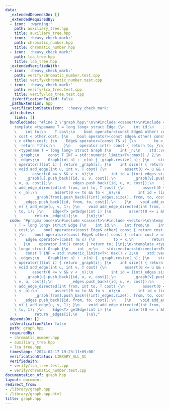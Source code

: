 ```yaml
---
data:
  _extendedDependsOn: []
  _extendedRequiredBy:
  - icon: ':warning:'
    path: auxiliary_tree.hpp
    title: auxiliary_tree.hpp
  - icon: ':heavy_check_mark:'
    path: chromatic_number.hpp
    title: chromatic_number.hpp
  - icon: ':heavy_check_mark:'
    path: lca_tree.hpp
    title: lca_tree.hpp
  _extendedVerifiedWith:
  - icon: ':heavy_check_mark:'
    path: verify/chromatic_number.test.cpp
    title: verify/chromatic_number.test.cpp
  - icon: ':heavy_check_mark:'
    path: verify/lca_tree.test.cpp
    title: verify/lca_tree.test.cpp
  _isVerificationFailed: false
  _pathExtension: hpp
  _verificationStatusIcon: ':heavy_check_mark:'
  attributes:
    links: []
  bundledCode: "#line 2 \"graph.hpp\"\n\n#include <cassert>\n#include <vector>\n\n\
    template <typename T = long long> struct Edge {\n    int id;\n    int from;\n\
    \    int to;\n    T cost;\n    bool operator<(const Edge& other) const { return\
    \ cost < other.cost; }\n    bool operator>(const Edge& other) const { return cost\
    \ > other.cost; }\n    Edge& operator=(const T& x) {\n        to = x;\n      \
    \  return *this;\n    }\n    operator int() const { return to; }\n};\n\ntemplate\
    \ <typename T = long long> struct Graph {\n    int _n;\n    std::vector<std::vector<Edge<T>>>\
    \ _graph;\n    const T INF = std::numeric_limits<T>::max() / 2;\n    std::vector<Edge<T>>\
    \ _edges;\n    Graph(int n) : _n(n) { _graph.resize(_n); }\n    std::vector<Edge<T>>&\
    \ operator[](int i) { return _graph[i]; }\n    int size() { return _n; }\n   \
    \ void add_edge(int u, int v, T cost) {\n        assert(0 <= u && u < _n);\n \
    \       assert(0 <= v && v < _n);\n        int id = (int)_edges.size();\n    \
    \    _graph[u].push_back({id, u, v, cost});\n        _graph[v].push_back({id,\
    \ v, u, cost});\n        _edges.push_back({id, u, v, cost});\n    }\n    void\
    \ add_edge_directed(int from, int to, T cost) {\n        assert(0 <= from && from\
    \ < _n);\n        assert(0 <= to && to < _n);\n        int id = (int)_edges.size();\n\
    \        _graph[from].push_back({(int)_edges.size(), from, to, cost});\n     \
    \   _edges.push_back({id, from, to, cost});\n    }\n    void add_edge(int u, int\
    \ v) { add_edge(u, v, 1); }\n    void add_edge_directed(int from, int to) { add_edge_directed(from,\
    \ to, 1); }\n    Edge<T> getEdge(int i) {\n        assert(0 <= i && i < (int)_edges.size());\n\
    \        return _edges[i];\n    }\n};\n"
  code: "#pragma once\n\n#include <cassert>\n#include <vector>\n\ntemplate <typename\
    \ T = long long> struct Edge {\n    int id;\n    int from;\n    int to;\n    T\
    \ cost;\n    bool operator<(const Edge& other) const { return cost < other.cost;\
    \ }\n    bool operator>(const Edge& other) const { return cost > other.cost; }\n\
    \    Edge& operator=(const T& x) {\n        to = x;\n        return *this;\n \
    \   }\n    operator int() const { return to; }\n};\n\ntemplate <typename T = long\
    \ long> struct Graph {\n    int _n;\n    std::vector<std::vector<Edge<T>>> _graph;\n\
    \    const T INF = std::numeric_limits<T>::max() / 2;\n    std::vector<Edge<T>>\
    \ _edges;\n    Graph(int n) : _n(n) { _graph.resize(_n); }\n    std::vector<Edge<T>>&\
    \ operator[](int i) { return _graph[i]; }\n    int size() { return _n; }\n   \
    \ void add_edge(int u, int v, T cost) {\n        assert(0 <= u && u < _n);\n \
    \       assert(0 <= v && v < _n);\n        int id = (int)_edges.size();\n    \
    \    _graph[u].push_back({id, u, v, cost});\n        _graph[v].push_back({id,\
    \ v, u, cost});\n        _edges.push_back({id, u, v, cost});\n    }\n    void\
    \ add_edge_directed(int from, int to, T cost) {\n        assert(0 <= from && from\
    \ < _n);\n        assert(0 <= to && to < _n);\n        int id = (int)_edges.size();\n\
    \        _graph[from].push_back({(int)_edges.size(), from, to, cost});\n     \
    \   _edges.push_back({id, from, to, cost});\n    }\n    void add_edge(int u, int\
    \ v) { add_edge(u, v, 1); }\n    void add_edge_directed(int from, int to) { add_edge_directed(from,\
    \ to, 1); }\n    Edge<T> getEdge(int i) {\n        assert(0 <= i && i < (int)_edges.size());\n\
    \        return _edges[i];\n    }\n};"
  dependsOn: []
  isVerificationFile: false
  path: graph.hpp
  requiredBy:
  - chromatic_number.hpp
  - auxiliary_tree.hpp
  - lca_tree.hpp
  timestamp: '2024-02-17 19:23:11+09:00'
  verificationStatus: LIBRARY_ALL_AC
  verifiedWith:
  - verify/lca_tree.test.cpp
  - verify/chromatic_number.test.cpp
documentation_of: graph.hpp
layout: document
redirect_from:
- /library/graph.hpp
- /library/graph.hpp.html
title: graph.hpp
---
```

